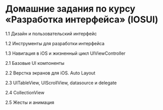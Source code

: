 # Домашние задания по курсу «Разработка интерфейса» (IOSUI)

1.1 Дизайн и пользовательский интерфейс

1.2 Инструменты для разработки интерфейса

1.3 Навигация в iOS и жизненный цикл UIViewController

2.1 Базовые UI компоненты

2.2 Верстка экранов для iOS. Auto Layout

2.3 UITableView, UIScrollView, datasource и delegate

2.4 CollectionView

2.5 Жесты и анимация
